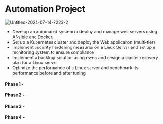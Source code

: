 # Automation Project

![Untitled-2024-07-14-2223-2](https://github.com/user-attachments/assets/9ee27372-ba59-42d0-97f7-c410659239a5)


- Develop an automated system to deploy and manage web servers using ANsible and Docker.
- Set up a Kubernetes cluster and deploy the Web applicaiton (multi-tier)
- Implement security hardening measures on a Linux Server and set up a monitoring system to ensure compliance
- Implement a backkup solution using rsync and design a diaster recovery plan for a Linux server
- Optimize the performance of a Linux server and benchmark its performance before and after tuning

#### Phase 1 - 
#### Phase 2 -
#### Phase 3 -
#### Phase 4 -
